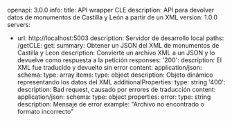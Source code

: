 openapi: 3.0.0
info:
  title: API wrapper CLE
  description: API para devolver datos de monumentos de Castilla y León a partir de un XML
  version: 1.0.0
servers:
  - url: http://localhost:5003
    description: Servidor de desarrollo local
paths:
  /getCLE:
    get:
      summary: Obtener un JSON del XML de monumentos de Castilla y Leon
      description: Convierte un archivo XML a un JSON y lo devuelve como respuesta a la petición
      responses:
        '200':
          description: El XML fue traducido y devuelto sin error
          content:
            application/json:
              schema:
                type: array
                items:
                  type: object
                  description: Objeto dinámico representando los datos del XML
                  additionalProperties:
                    type: string
        '400':
          description: Bad request, causado por errores de traducción
          content:
            application/json:
              schema:
                type: object
                properties:
                  error:
                    type: string
                    description: Mensaje de error
                    example: "Archivo no encontrado o formato incorrecto"
